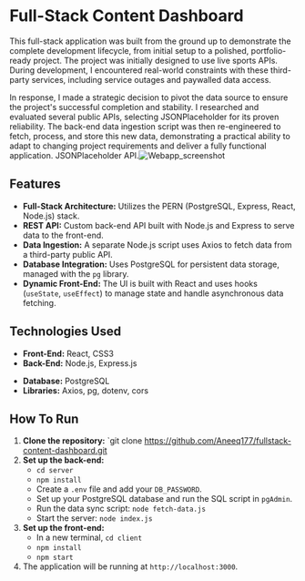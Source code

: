 # Full-Stack Content Dashboard

This full-stack application was built from the ground up to demonstrate the complete development lifecycle, from initial setup to a polished, portfolio-ready project. The project was initially designed to use live sports APIs. During development, I encountered real-world constraints with these third-party services, including service outages and paywalled data access.

In response, I made a strategic decision to pivot the data source to ensure the project's successful completion and stability. I researched and evaluated several public APIs, selecting JSONPlaceholder for its proven reliability. The back-end data ingestion script was then re-engineered to fetch, process, and store this new data, demonstrating a practical ability to adapt to changing project requirements and deliver a fully functional application.
JSONPlaceholder API.![Webapp_screenshot](https://github.com/user-attachments/assets/6e4c6c3f-279a-4043-bf63-c55000ca1441)


## Features

-   **Full-Stack Architecture:** Utilizes the PERN (PostgreSQL, Express, React, Node.js) stack.
-   **REST API:** Custom back-end API built with Node.js and Express to serve data to the front-end.
-   **Data Ingestion:** A separate Node.js script uses Axios to fetch data from a third-party public API.
-   **Database Integration:** Uses PostgreSQL for persistent data storage, managed with the `pg` library.
-   **Dynamic Front-End:** The UI is built with React and uses hooks (`useState`, `useEffect`) to manage state and handle asynchronous data fetching.

## Technologies Used

-   **Front-End:** React, CSS3
-   **Back-End:** Node.js, Express.js
* **Database:** PostgreSQL
* **Libraries:** Axios, pg, dotenv, cors

## How To Run

1.  **Clone the repository:** `git clone https://github.com/Aneeq177/fullstack-content-dashboard.git
2.  **Set up the back-end:**
    -   `cd server`
    -   `npm install`
    -   Create a `.env` file and add your `DB_PASSWORD`.
    -   Set up your PostgreSQL database and run the SQL script in `pgAdmin`.
    -   Run the data sync script: `node fetch-data.js`
    -   Start the server: `node index.js`
3.  **Set up the front-end:**
    -   In a new terminal, `cd client`
    -   `npm install`
    -   `npm start`
4.  The application will be running at `http://localhost:3000`.
